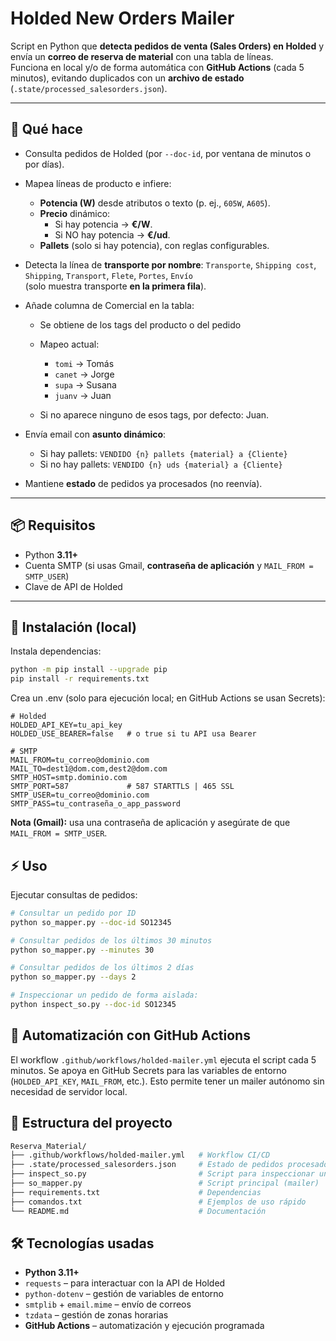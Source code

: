 # Holded New Orders Mailer

Script en Python que **detecta pedidos de venta (Sales Orders) en Holded** y envía un **correo de reserva de material** con una tabla de líneas.  
Funciona en local y/o de forma automática con **GitHub Actions** (cada 5 minutos), evitando duplicados con un **archivo de estado** (`.state/processed_salesorders.json`).

---

## 🚀 Qué hace

- Consulta pedidos de Holded (por `--doc-id`, por ventana de minutos o por días).
- Mapea líneas de producto e infiere:
  - **Potencia (W)** desde atributos o texto (p. ej., `605W`, `A605`).
  - **Precio** dinámico:
    - Si hay potencia → **€/W**.
    - Si NO hay potencia → **€/ud**.
  - **Pallets** (solo si hay potencia), con reglas configurables.
- Detecta la línea de **transporte por nombre**: `Transporte`, `Shipping cost`, `Shipping`, `Transport`, `Flete`, `Portes`, `Envío`  
  (solo muestra transporte **en la primera fila**).
- Añade columna de Comercial en la tabla:
  - Se obtiene de los tags del producto o del pedido
  - Mapeo actual:
    - `tomi` → Tomás
    - `canet` → Jorge
    - `supa` → Susana
    - `juanv` → Juan

  - Si no aparece ninguno de esos tags, por defecto: Juan.

  
- Envía email con **asunto dinámico**:
  - Si hay pallets: `VENDIDO {n} pallets {material} a {Cliente}`
  - Si no hay pallets: `VENDIDO {n} uds {material} a {Cliente}`
- Mantiene **estado** de pedidos ya procesados (no reenvía).

---

## 📦 Requisitos

- Python **3.11+**
- Cuenta SMTP (si usas Gmail, **contraseña de aplicación** y `MAIL_FROM = SMTP_USER`)
- Clave de API de Holded

---

## 🧩 Instalación (local)

Instala dependencias:
```bash
python -m pip install --upgrade pip
pip install -r requirements.txt
```
Crea un .env (solo para ejecución local; en GitHub Actions se usan Secrets):

```dotenv
# Holded
HOLDED_API_KEY=tu_api_key
HOLDED_USE_BEARER=false   # o true si tu API usa Bearer

# SMTP
MAIL_FROM=tu_correo@dominio.com
MAIL_TO=dest1@dom.com,dest2@dom.com
SMTP_HOST=smtp.dominio.com
SMTP_PORT=587             # 587 STARTTLS | 465 SSL
SMTP_USER=tu_correo@dominio.com
SMTP_PASS=tu_contraseña_o_app_password
```
**Nota (Gmail):** usa una contraseña de aplicación y asegúrate de que `MAIL_FROM = SMTP_USER`.


## ⚡ Uso
Ejecutar consultas de pedidos:

```bash
# Consultar un pedido por ID
python so_mapper.py --doc-id SO12345

# Consultar pedidos de los últimos 30 minutos
python so_mapper.py --minutes 30

# Consultar pedidos de los últimos 2 días
python so_mapper.py --days 2

# Inspeccionar un pedido de forma aislada:
python inspect_so.py --doc-id SO12345
```

## 🤖 Automatización con GitHub Actions

El workflow ```.github/workflows/holded-mailer.yml``` ejecuta el script cada 5 minutos.
Se apoya en GitHub Secrets para las variables de entorno (`HOLDED_API_KEY`, `MAIL_FROM`, etc.).
Esto permite tener un mailer autónomo sin necesidad de servidor local.


## 📂 Estructura del proyecto

```bash
Reserva_Material/
├── .github/workflows/holded-mailer.yml   # Workflow CI/CD
├── .state/processed_salesorders.json     # Estado de pedidos procesados
├── inspect_so.py                         # Script para inspeccionar un pedido
├── so_mapper.py                          # Script principal (mailer)
├── requirements.txt                      # Dependencias
├── comandos.txt                          # Ejemplos de uso rápido
└── README.md                             # Documentación
```

## 🛠️ Tecnologías usadas
- **Python 3.11+**
- `requests` – para interactuar con la API de Holded
- `python-dotenv` – gestión de variables de entorno
- `smtplib` + `email.mime` – envío de correos
- `tzdata` – gestión de zonas horarias
- **GitHub Actions** – automatización y ejecución programada